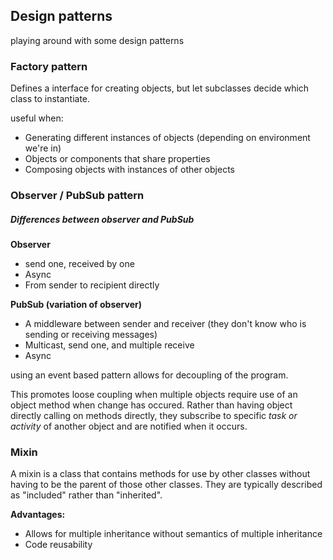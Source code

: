 ## Design patterns

playing around with some design patterns 
  


### Factory pattern
        
Defines a interface for creating objects, but let subclasses decide which class to
instantiate.

useful when:  

- Generating different instances of objects (depending on environment we're in)
- Objects or components that share properties  
- Composing objects with instances of other objects  
  


### Observer / PubSub pattern

##### Differences between observer and PubSub

**Observer** 
- send one, received by one
- Async
- From sender to recipient directly

**PubSub (variation of observer)**

- A middleware between sender and receiver (they don't know who is sending or receiving messages)
- Multicast, send one, and multiple receive
- Async

using an event based pattern allows for decoupling of the program.

This promotes loose coupling when multiple objects require use of an object
method when change has occured. Rather than having object directly calling on methods
directly, they subscribe to specific *task or activity* of another object and are 
notified when it occurs.
  


### Mixin 

A mixin is a class that contains methods for use by other classes without having to be
the parent of those other classes. They are typically described as "included" rather than "inherited".

**Advantages:**  

- Allows for multiple inheritance without semantics of multiple inheritance
- Code reusability


